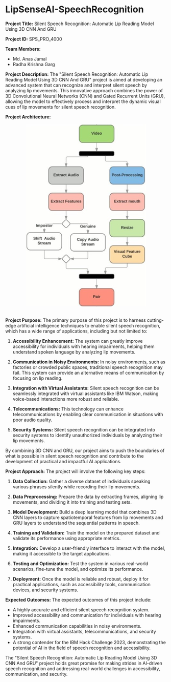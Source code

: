 # LipSenseAI-SpeechRecognition
**Project Title:** Silent Speech Recognition: Automatic Lip Reading Model Using 3D CNN And GRU

**Project ID:** SPS_PRO_4000

**Team Members:**
- Md. Anas Jamal
- Radha Krishna Garg

**Project Description:**
The "Silent Speech Recognition: Automatic Lip Reading Model Using 3D CNN And GRU" project is aimed at developing an advanced system that can recognize and interpret silent speech by analyzing lip movements. This innovative approach combines the power of 3D Convolutional Neural Networks (CNN) and Gated Recurrent Units (GRU), allowing the model to effectively process and interpret the dynamic visual cues of lip movements for silent speech recognition.

**Project Architecture:**
<br>
<div style="text-align:center"><img src="arc.jpg" /></div>
<br>


**Project Purpose:**
The primary purpose of this project is to harness cutting-edge artificial intelligence techniques to enable silent speech recognition, which has a wide range of applications, including but not limited to:

1. **Accessibility Enhancement:** The system can greatly improve accessibility for individuals with hearing impairments, helping them understand spoken language by analyzing lip movements.

2. **Communication in Noisy Environments:** In noisy environments, such as factories or crowded public spaces, traditional speech recognition may fail. This system can provide an alternative means of communication by focusing on lip reading.

3. **Integration with Virtual Assistants:** Silent speech recognition can be seamlessly integrated with virtual assistants like IBM Watson, making voice-based interactions more robust and reliable.

4. **Telecommunications:** This technology can enhance telecommunications by enabling clear communication in situations with poor audio quality.

5. **Security Systems:** Silent speech recognition can be integrated into security systems to identify unauthorized individuals by analyzing their lip movements.

By combining 3D CNN and GRU, our project aims to push the boundaries of what is possible in silent speech recognition and contribute to the development of practical and impactful AI applications.

**Project Approach:**
The project will involve the following key steps:

1. **Data Collection:** Gather a diverse dataset of individuals speaking various phrases silently while recording their lip movements.

2. **Data Preprocessing:** Prepare the data by extracting frames, aligning lip movements, and dividing it into training and testing sets.

3. **Model Development:** Build a deep learning model that combines 3D CNN layers to capture spatiotemporal features from lip movements and GRU layers to understand the sequential patterns in speech.

4. **Training and Validation:** Train the model on the prepared dataset and validate its performance using appropriate metrics.

5. **Integration:** Develop a user-friendly interface to interact with the model, making it accessible to the target applications.

6. **Testing and Optimization:** Test the system in various real-world scenarios, fine-tune the model, and optimize its performance.

7. **Deployment:** Once the model is reliable and robust, deploy it for practical applications, such as accessibility tools, communication devices, and security systems.

**Expected Outcomes:**
The expected outcomes of this project include:

- A highly accurate and efficient silent speech recognition system.
- Improved accessibility and communication for individuals with hearing impairments.
- Enhanced communication capabilities in noisy environments.
- Integration with virtual assistants, telecommunications, and security systems.
- A strong contender for the IBM Hack Challenge 2023, demonstrating the potential of AI in the field of speech recognition and accessibility.

The "Silent Speech Recognition: Automatic Lip Reading Model Using 3D CNN And GRU" project holds great promise for making strides in AI-driven speech recognition and addressing real-world challenges in accessibility, communication, and security.
